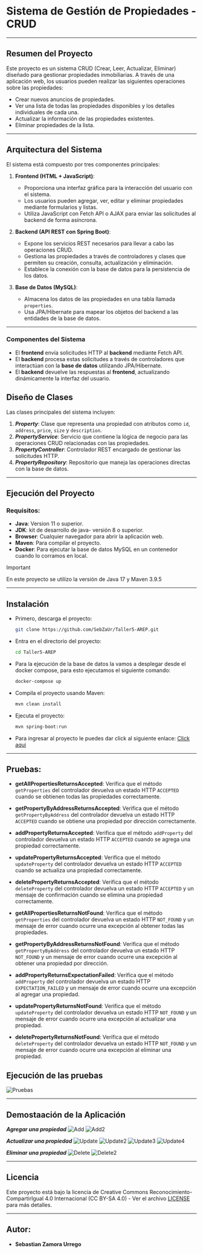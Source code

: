 # Sistema de Gestión de Propiedades - CRUD

---

## Resumen del Proyecto

Este proyecto es un sistema CRUD (Crear, Leer, Actualizar, Eliminar) diseñado para gestionar propiedades inmobiliarias. A través de una aplicación web, los usuarios pueden realizar las siguientes operaciones sobre las propiedades:

- Crear nuevos anuncios de propiedades.
- Ver una lista de todas las propiedades disponibles y los detalles individuales de cada una.
- Actualizar la información de las propiedades existentes.
- Eliminar propiedades de la lista.
---

## Arquitectura del Sistema

El sistema está compuesto por tres componentes principales:

1. **Frontend (HTML + JavaScript)**:
    - Proporciona una interfaz gráfica para la interacción del usuario con el sistema.
    - Los usuarios pueden agregar, ver, editar y eliminar propiedades mediante formularios y listas.
    - Utiliza JavaScript con Fetch API o AJAX para enviar las solicitudes al backend de forma asíncrona.

2. **Backend (API REST con Spring Boot)**:
    - Expone los servicios REST necesarios para llevar a cabo las operaciones CRUD.
    - Gestiona las propiedades a través de controladores y clases que permiten su creación, consulta, actualización y eliminación.
    - Establece la conexión con la base de datos para la persistencia de los datos.

3. **Base de Datos (MySQL)**:
    - Almacena los datos de las propiedades en una tabla llamada `properties`.
    - Usa JPA/Hibernate para mapear los objetos del backend a las entidades de la base de datos.

---

### Componentes del Sistema

- El **frontend** envía solicitudes HTTP al **backend** mediante Fetch API.
- El **backend** procesa estas solicitudes a través de controladores que interactúan con la **base de datos** utilizando JPA/Hibernate.
- El **backend** devuelve las respuestas al **frontend**, actualizando dinámicamente la interfaz del usuario.

## Diseño de Clases

Las clases principales del sistema incluyen:

1. ***Property***: Clase que representa una propiedad con atributos como `id`, `address`, `price`, `size` y `description`.
2. ***PropertyService***: Servicio que contiene la lógica de negocio para las operaciones CRUD relacionadas con las propiedades.
3. ***PropertyController***: Controlador REST encargado de gestionar las solicitudes HTTP.
4. ***PropertyRepository***: Repositorio que maneja las operaciones directas con la base de datos.

---

## Ejecución del Proyecto
### Requisitos:
* __Java__: Version 11 o superior.
* __JDK__: kit de desarrollo de java- versión 8 o superior.
* __Browser__: Cualquier navegador para abrir la aplicación web.
* __Maven__: Para compilar el proyecto.
* __Docker__: Para ejecutar la base de datos MySQL en un contenedor cuando lo corramos en local.

> [!IMPORTANT]
> En este proyecto se utilizo la versión de Java 17 y Maven 3.9.5
---

## Instalación

* Primero, descarga el proyecto:

    ```bash
    git clone https://github.com/SebZaUr/Taller5-AREP.git
    ```

* Entra en el directorio del proyecto:

    ```bash
    cd Taller5-AREP
    ```
  
* Para la ejecución de la base de datos la vamos a desplegar desde el docker compose, para esto ejecutamos el siguiente comando:

    ```bash
    docker-compose up
    ```

* Compila el proyecto usando Maven:

    ```bash
    mvn clean install
    ```
  
* Ejecuta el proyecto:

    ```bash
    mvn spring-boot:run
    ```
  
* Para ingresar al proyecto le puedes dar click al siguiente enlace: [Click aqui](http://localhost:8080/)

---

## Pruebas:

- **getAllPropertiesReturnsAccepted**: Verifica que el método `getProperties` del controlador devuelva un estado HTTP `ACCEPTED` cuando se obtienen todas las propiedades correctamente.

- **getPropertyByAddressReturnsAccepted**: Verifica que el método `getPropertyByAddress` del controlador devuelva un estado HTTP `ACCEPTED` cuando se obtiene una propiedad por dirección correctamente.

- **addPropertyReturnsAccepted**: Verifica que el método `addProperty` del controlador devuelva un estado HTTP `ACCEPTED` cuando se agrega una propiedad correctamente.

- **updatePropertyReturnsAccepted**: Verifica que el método `updateProperty` del controlador devuelva un estado HTTP `ACCEPTED` cuando se actualiza una propiedad correctamente.

- **deletePropertyReturnsAccepted**: Verifica que el método `deleteProperty` del controlador devuelva un estado HTTP `ACCEPTED` y un mensaje de confirmación cuando se elimina una propiedad correctamente.

- **getAllPropertiesReturnsNotFound**: Verifica que el método `getProperties` del controlador devuelva un estado HTTP `NOT_FOUND` y un mensaje de error cuando ocurre una excepción al obtener todas las propiedades.

- **getPropertyByAddressReturnsNotFound**: Verifica que el método `getPropertyByAddress` del controlador devuelva un estado HTTP `NOT_FOUND` y un mensaje de error cuando ocurre una excepción al obtener una propiedad por dirección.

- **addPropertyReturnsExpectationFailed**: Verifica que el método `addProperty` del controlador devuelva un estado HTTP `EXPECTATION_FAILED` y un mensaje de error cuando ocurre una excepción al agregar una propiedad.

- **updatePropertyReturnsNotFound**: Verifica que el método `updateProperty` del controlador devuelva un estado HTTP `NOT_FOUND` y un mensaje de error cuando ocurre una excepción al actualizar una propiedad.

- **deletePropertyReturnsNotFound**: Verifica que el método `deleteProperty` del controlador devuelva un estado HTTP `NOT_FOUND` y un mensaje de error cuando ocurre una excepción al eliminar una propiedad.

## Ejecución de las pruebas
![Pruebas](./src/resources/img/test.png)

---

## Demostaación de la Aplicación

___Agregar una propiedad___
![Add](./src/main/resources/img/add.png)
![Add2](./src/resources/img/add2.png)

___Actualizar una propiedad___
![Update](./src/main/resources/img/update.png)
![Update2](./src/main/resources/img/update2.png)
![Update3](./src/main/resources/img/update3.png)
![Update4](./src/main/resources/img/update4.png)

___Eliminar una propiedad___
![Delete](./src/main/resources/img/delete.png)
![Delete2](./src/main/resources/img/delete2.png)

---

## Licencia
Este proyecto está bajo la licencia de Creative Commons Reconocimiento-CompartirIgual 4.0 Internacional (CC BY-SA 4.0) - Ver el archivo [LICENSE](LICENSE.md) para más detalles.

---
## Autor:
* __Sebastian Zamora Urrego__